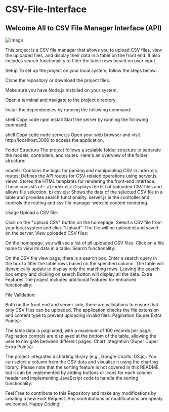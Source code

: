 # CSV-File-Interface

## Welcome All to CSV File Manager Interface (API)

![image](https://github.com/DataWorker2001/CSV-File-Interface/assets/123379937/b7d8d42c-fecd-448d-9134-bdc1e7a40579)

This project is a CSV file manager that allows you to upload CSV files, view the uploaded files, and display their data in a table on the front end. It also includes search functionality to filter the table rows based on user input.

Setup
To set up the project on your local system, follow the steps below:

Clone the repository or download the project files.

Make sure you have Node.js installed on your system.

Open a terminal and navigate to the project directory.

Install the dependencies by running the following command:

shell
Copy code
npm install
Start the server by running the following command:

shell
Copy code
node server.js
Open your web browser and visit http://localhost:3000 to access the application.

Folder Structure
The project follows a scalable folder structure to separate the models, controllers, and routes. Here's an overview of the folder structure:

models: Contains the logic for parsing and manipulating CSV in index.ejs.
routes: Defines the API routes for CSV-related operations using server.js.
views: Stores the HTML templates for rendering the front-end interface. These consists of:- 
 a) index.ejs: Displays the list of uploaded CSV files and allows file selection.
 b) csv.ejs: Shows the data of the selected CSV file in a table and provides search functionality.
server.js is the controller and controls the routing and csv file manager website content rendering.
 
Usage
Upload a CSV file:

Click on the "Upload CSV" button on the homepage.
Select a CSV file from your local system and click "Upload".
The file will be uploaded and saved on the server.
View uploaded CSV files:

On the homepage, you will see a list of all uploaded CSV files.
Click on a file name to view its data in a table.
Search functionality:

On the CSV file view page, there is a search box.
Enter a search query in the box to filter the table rows based on the specified column.
The table will dynamically update to display only the matching rows.
Leaving the search box empty and clicking on search Button will display all the data.
Extra Features
The project includes additional features for enhanced functionality:

File Validation:

Both on the front end and server side, there are validations to ensure that only CSV files can be uploaded.
The application checks the file extension and content type to prevent uploading invalid files.
Pagination (Super Extra Points):

The table data is paginated, with a maximum of 100 records per page.
Pagination controls are displayed at the bottom of the table, allowing the user to navigate between different pages.
Chart Integration (Super Duper Extra Points):

The project integrates a charting library (e.g., Google Charts, D3.js).
You can select a column from the CSV data and visualize it using the charting library.
Please note that the sorting feature is not covered in this README, but it can be implemented by adding buttons or icons for each column header and implementing JavaScript code to handle the sorting functionality.

Feel Free to contribute to this Repository and make any modifications by creating a new Fork Request. Any contributions or modifications are openly welcomed. Happy Coding!
